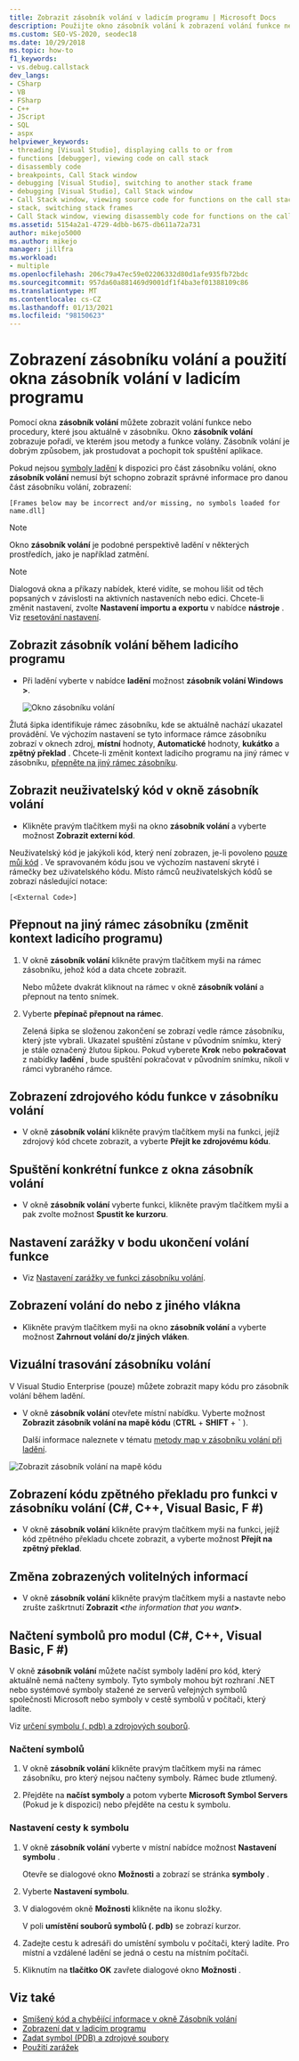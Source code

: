 ```yaml
---
title: Zobrazit zásobník volání v ladicím programu | Microsoft Docs
description: Použijte okno zásobník volání k zobrazení volání funkce nebo procedury, která jsou aktuálně v zásobníku v sadě Visual Studio.
ms.custom: SEO-VS-2020, seodec18
ms.date: 10/29/2018
ms.topic: how-to
f1_keywords:
- vs.debug.callstack
dev_langs:
- CSharp
- VB
- FSharp
- C++
- JScript
- SQL
- aspx
helpviewer_keywords:
- threading [Visual Studio], displaying calls to or from
- functions [debugger], viewing code on call stack
- disassembly code
- breakpoints, Call Stack window
- debugging [Visual Studio], switching to another stack frame
- debugging [Visual Studio], Call Stack window
- Call Stack window, viewing source code for functions on the call stack
- stack, switching stack frames
- Call Stack window, viewing disassembly code for functions on the call stack
ms.assetid: 5154a2a1-4729-4dbb-b675-db611a72a731
author: mikejo5000
ms.author: mikejo
manager: jillfra
ms.workload:
- multiple
ms.openlocfilehash: 206c79a47ec59e02206332d80d1afe935fb72bdc
ms.sourcegitcommit: 957da60a881469d9001df1f4ba3ef01388109c86
ms.translationtype: MT
ms.contentlocale: cs-CZ
ms.lasthandoff: 01/13/2021
ms.locfileid: "98150623"
---
```

# <a name="view-the-call-stack-and-use-the-call-stack-window-in-the-debugger"></a>Zobrazení zásobníku volání a použití okna zásobník volání v ladicím programu

Pomocí okna **zásobník volání** můžete zobrazit volání funkce nebo procedury, které jsou aktuálně v zásobníku. Okno **zásobník volání** zobrazuje pořadí, ve kterém jsou metody a funkce volány. Zásobník volání je dobrým způsobem, jak prostudovat a pochopit tok spuštění aplikace.

Pokud nejsou [symboly ladění](#bkmk_symbols) k dispozici pro část zásobníku volání, okno **zásobník volání** nemusí být schopno zobrazit správné informace pro danou část zásobníku volání, zobrazení:

`[Frames below may be incorrect and/or missing, no symbols loaded for name.dll]`

> [!NOTE]
> Okno **zásobník volání** je podobné perspektivě ladění v některých prostředích, jako je například zatmění.

> [!NOTE]
> Dialogová okna a příkazy nabídek, které vidíte, se mohou lišit od těch popsaných v závislosti na aktivních nastaveních nebo edici. Chcete-li změnit nastavení, zvolte **Nastavení importu a exportu** v nabídce **nástroje** .  Viz [resetování nastavení](../ide/environment-settings.md#reset-settings).

## <a name="view-the-call-stack-while-in-the-debugger"></a>Zobrazit zásobník volání během ladicího programu

- Při ladění vyberte v nabídce **ladění** možnost **zásobník volání Windows >**.

  ![Okno zásobníku volání](../debugger/media/dbg_basics_callstack_window.png "CallStackWindow")

Žlutá šipka identifikuje rámec zásobníku, kde se aktuálně nachází ukazatel provádění. Ve výchozím nastavení se tyto informace rámce zásobníku zobrazí v oknech zdroj, **místní** hodnoty, **Automatické** hodnoty, **kukátko** a **zpětný překlad** . Chcete-li změnit kontext ladicího programu na jiný rámec v zásobníku, [přepněte na jiný rámec zásobníku](#bkmk_switch).

## <a name="display-non-user-code-in-the-call-stack-window"></a>Zobrazit neuživatelský kód v okně zásobník volání

- Klikněte pravým tlačítkem myši na okno **zásobník volání** a vyberte možnost **Zobrazit externí kód**.

Neuživatelský kód je jakýkoli kód, který není zobrazen, je-li povoleno [pouze můj kód](../debugger/just-my-code.md) . Ve spravovaném kódu jsou ve výchozím nastavení skryté i rámečky bez uživatelského kódu. Místo rámců neuživatelských kódů se zobrazí následující notace:

`[<External Code>]`

## <a name="switch-to-another-stack-frame-change-the-debugger-context"></a><a name="bkmk_switch"></a> Přepnout na jiný rámec zásobníku (změnit kontext ladicího programu)

1. V okně **zásobník volání** klikněte pravým tlačítkem myši na rámec zásobníku, jehož kód a data chcete zobrazit.

    Nebo můžete dvakrát kliknout na rámec v okně **zásobník volání** a přepnout na tento snímek.

2. Vyberte **přepínač přepnout na rámec**.

     Zelená šipka se složenou zakončení se zobrazí vedle rámce zásobníku, který jste vybrali. Ukazatel spuštění zůstane v původním snímku, který je stále označený žlutou šipkou. Pokud vyberete **Krok** nebo **pokračovat** z nabídky **ladění** , bude spuštění pokračovat v původním snímku, nikoli v rámci vybraného rámce.

## <a name="view-the-source-code-for-a-function-on-the-call-stack"></a>Zobrazení zdrojového kódu funkce v zásobníku volání

- V okně **zásobník volání** klikněte pravým tlačítkem myši na funkci, jejíž zdrojový kód chcete zobrazit, a vyberte **Přejít ke zdrojovému kódu**.

## <a name="run-to-a-specific-function-from-the-call-stack-window"></a>Spuštění konkrétní funkce z okna zásobník volání

- V okně **zásobník volání** vyberte funkci, klikněte pravým tlačítkem myši a pak zvolte možnost **Spustit ke kurzoru**.

## <a name="set-a-breakpoint-on-the-exit-point-of-a-function-call"></a>Nastavení zarážky v bodu ukončení volání funkce

- Viz [Nastavení zarážky ve funkci zásobníku volání](../debugger/using-breakpoints.md#BKMK_Set_a_breakpoint_from_debugger_windows).

## <a name="display-calls-to-or-from-another-thread"></a>Zobrazení volání do nebo z jiného vlákna

- Klikněte pravým tlačítkem myši na okno **zásobník volání** a vyberte možnost **Zahrnout volání do/z jiných vláken**.

## <a name="visually-trace-the-call-stack"></a>Vizuální trasování zásobníku volání

V Visual Studio Enterprise (pouze) můžete zobrazit mapy kódu pro zásobník volání během ladění.

- V okně **zásobník volání** otevřete místní nabídku. Vyberte možnost **Zobrazit zásobník volání na mapě kódu** (**CTRL**  +  **SHIFT**  +  **`** ).

    Další informace naleznete v tématu [metody map v zásobníku volání při ladění](../debugger/map-methods-on-the-call-stack-while-debugging-in-visual-studio.md).

![Zobrazit zásobník volání na mapě kódu](../debugger/media/dbg_basics_show_call_stack_on_code_map.gif "ShowCallStackOnCodeMap")

## <a name="view-the-disassembly-code-for-a-function-on-the-call-stack-c-c-visual-basic-f"></a>Zobrazení kódu zpětného překladu pro funkci v zásobníku volání (C#, C++, Visual Basic, F #)

- V okně **zásobník volání** klikněte pravým tlačítkem myši na funkci, jejíž kód zpětného překladu chcete zobrazit, a vyberte možnost **Přejít na zpětný překlad**.

## <a name="change-the-optional-information-displayed"></a>Změna zobrazených volitelných informací

- V okně **zásobník volání** klikněte pravým tlačítkem myši a nastavte nebo zrušte zaškrtnutí **Zobrazit \<**_the information that you want_**>**.

## <a name="load-symbols-for-a-module-c-c-visual-basic-f"></a><a name="bkmk_symbols"></a> Načtení symbolů pro modul (C#, C++, Visual Basic, F #)

V okně **zásobník volání** můžete načíst symboly ladění pro kód, který aktuálně nemá načteny symboly. Tyto symboly mohou být rozhraní .NET nebo systémové symboly stažené ze serverů veřejných symbolů společnosti Microsoft nebo symboly v cestě symbolů v počítači, který ladíte.

Viz [určení symbolu (. pdb) a zdrojových souborů](../debugger/specify-symbol-dot-pdb-and-source-files-in-the-visual-studio-debugger.md).

### <a name="to-load-symbols"></a>Načtení symbolů

1. V okně **zásobník volání** klikněte pravým tlačítkem myši na rámec zásobníku, pro který nejsou načteny symboly. Rámec bude ztlumený.

2. Přejděte na **načíst symboly** a potom vyberte **Microsoft Symbol Servers** (Pokud je k dispozici) nebo přejděte na cestu k symbolu.

### <a name="to-set-the-symbol-path"></a>Nastavení cesty k symbolu

1. V okně **zásobník volání** vyberte v místní nabídce možnost **Nastavení symbolu** .

     Otevře se dialogové okno **Možnosti** a zobrazí se stránka **symboly** .

2. Vyberte **Nastavení symbolu**.

3. V dialogovém okně **Možnosti** klikněte na ikonu složky.

     V poli **umístění souborů symbolů (. pdb)** se zobrazí kurzor.

4. Zadejte cestu k adresáři do umístění symbolu v počítači, který ladíte. Pro místní a vzdálené ladění se jedná o cestu na místním počítači.

5. Kliknutím na **tlačítko OK** zavřete dialogové okno **Možnosti** .

## <a name="see-also"></a>Viz také

- [Smíšený kód a chybějící informace v okně Zásobník volání](../debugger/mixed-code-and-missing-information-in-the-call-stack-window.md)
- [Zobrazení dat v ladicím programu](../debugger/viewing-data-in-the-debugger.md)
- [Zadat symbol (PDB) a zdrojové soubory](../debugger/specify-symbol-dot-pdb-and-source-files-in-the-visual-studio-debugger.md)
- [Použití zarážek](../debugger/using-breakpoints.md)